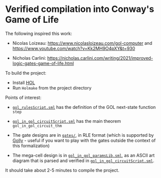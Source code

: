 # Verified compilation into Conway's Game of Life

The following inspired this work:

 - Nicolas Loizeau: https://www.nicolasloizeau.com/gol-computer
   and https://www.youtube.com/watch?v=Kk2MH9O4pXY&t=930

 - Nicholas Carlini:
   https://nicholas.carlini.com/writing/2021/improved-logic-gates-game-of-life.html

To build the project:

* Install [HOL](https://hol-theorem-prover.org/)
* Run `Holmake` from the project directory

Points of interest:

* [`gol_rulesScript.sml`](./gol_rulesScript.sml) has the definition of
  the GOL next-state function `step`

* [`gol_in_gol_circuitScript.sml`](./gol_in_gol_circuitScript.sml)
  has the main theorem `gol_in_gol_circuit_thm`

* The gate designs are in [`gates/`](./gates), in RLE format (which is
  supported by [Golly](https://golly.sourceforge.io/) - useful if you
  want to play with the gates outside the context of this formalization)

* The mega-cell design is in
  [`gol_in_gol_paramsLib.sml`](./gol_in_gol_paramsLib.sml), as an ASCII
  art diagram that is parsed and verified in
  [`gol_in_gol_circuitScript.sml`](./gol_in_gol_circuitScript.sml).

It should take about 2-5 minutes to compile the project.
